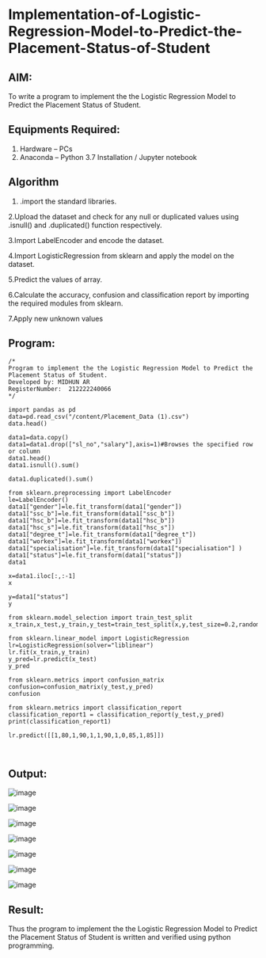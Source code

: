 # Implementation-of-Logistic-Regression-Model-to-Predict-the-Placement-Status-of-Student

## AIM:
To write a program to implement the the Logistic Regression Model to Predict the Placement Status of Student.

## Equipments Required:
1. Hardware – PCs
2. Anaconda – Python 3.7 Installation / Jupyter notebook

## Algorithm
1. .import the standard libraries.

2.Upload the dataset and check for any null or duplicated values using .isnull() and .duplicated() function respectively. 

3.Import LabelEncoder and encode the dataset. 

4.Import LogisticRegression from sklearn and apply the model on the dataset. 

5.Predict the values of array.

6.Calculate the accuracy, confusion and classification report by importing the required modules from sklearn. 

7.Apply new unknown values


## Program:
```
/*
Program to implement the the Logistic Regression Model to Predict the Placement Status of Student.
Developed by: MIDHUN AR
RegisterNumber:  212222240066
*/

import pandas as pd
data=pd.read_csv("/content/Placement_Data (1).csv")
data.head()

data1=data.copy()
data1=data1.drop(["sl_no","salary"],axis=1)#Browses the specified row or column
data1.head()
data1.isnull().sum()

data1.duplicated().sum()

from sklearn.preprocessing import LabelEncoder
le=LabelEncoder()
data1["gender"]=le.fit_transform(data1["gender"])
data1["ssc_b"]=le.fit_transform(data1["ssc_b"])
data1["hsc_b"]=le.fit_transform(data1["hsc_b"])
data1["hsc_s"]=le.fit_transform(data1["hsc_s"])
data1["degree_t"]=le.fit_transform(data1["degree_t"])
data1["workex"]=le.fit_transform(data1["workex"])
data1["specialisation"]=le.fit_transform(data1["specialisation"] )
data1["status"]=le.fit_transform(data1["status"])
data1

x=data1.iloc[:,:-1]
x

y=data1["status"]
y

from sklearn.model_selection import train_test_split
x_train,x_test,y_train,y_test=train_test_split(x,y,test_size=0.2,random_state=0)

from sklearn.linear_model import LogisticRegression
lr=LogisticRegression(solver="liblinear")
lr.fit(x_train,y_train)
y_pred=lr.predict(x_test)
y_pred

from sklearn.metrics import confusion_matrix
confusion=confusion_matrix(y_test,y_pred)
confusion

from sklearn.metrics import classification_report
classification_report1 = classification_report(y_test,y_pred)
print(classification_report1)

lr.predict([[1,80,1,90,1,1,90,1,0,85,1,85]])



```

## Output:

![image](https://github.com/MidhunArPrabhu/Implementation-of-Logistic-Regression-Model-to-Predict-the-Placement-Status-of-Student/assets/118054670/d3764383-501c-4ed7-b8be-26e6a3f7dd1d)

![image](https://github.com/MidhunArPrabhu/Implementation-of-Logistic-Regression-Model-to-Predict-the-Placement-Status-of-Student/assets/118054670/9f3dc527-6985-4dac-86f5-fa776cc15e4d)

![image](https://github.com/MidhunArPrabhu/Implementation-of-Logistic-Regression-Model-to-Predict-the-Placement-Status-of-Student/assets/118054670/d8b0d513-edf5-404f-a4f1-dbcea21eee73)

![image](https://github.com/MidhunArPrabhu/Implementation-of-Logistic-Regression-Model-to-Predict-the-Placement-Status-of-Student/assets/118054670/0bbf87c8-bddd-4ea4-8584-6f4604703acd)

![image](https://github.com/MidhunArPrabhu/Implementation-of-Logistic-Regression-Model-to-Predict-the-Placement-Status-of-Student/assets/118054670/98c55f0f-d9bd-4f94-8e19-df77b8e3c662)

![image](https://github.com/MidhunArPrabhu/Implementation-of-Logistic-Regression-Model-to-Predict-the-Placement-Status-of-Student/assets/118054670/e2729c99-4fe4-42e2-b007-9ed3b54bab6b)

![image](https://github.com/MidhunArPrabhu/Implementation-of-Logistic-Regression-Model-to-Predict-the-Placement-Status-of-Student/assets/118054670/52f76dd8-dd44-4731-a7ad-40cb026b0bf1)


## Result:
Thus the program to implement the the Logistic Regression Model to Predict the Placement Status of Student is written and verified using python programming.

